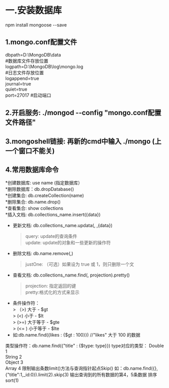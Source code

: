 # 一.安装数据库
npm install mongoose --save
## 1.mongo.conf配置文件
dbpath=D:\MongoDB\data <br>
#数据库文件存放位置<br>
logpath=D:\MongoDB\log\mongo.log<br>
#日志文件存放位置<br>
logappend=true <br>
journal=true <br>
quiet=true  <br>
port=27017 #启动端口<br>
## 2.开启服务: ./mongod --config "mongo.conf配置文件路径"
## 3.mongoshell链接: 再新的cmd中输入 ./mongo (上一个窗口不能关)

## 4.常用数据库命令
  *创建数据库: use name  (指定数据库） <br>
  *删除数据库：db.dropDatabase() <br>
  *创建集合: db.createCollection(name) <br>
  *删除集合: db.name.drop() <br>
  *查看集合: show collections <br>
  *插入文档: db.collections_name.insert({data}) <br>
  * 更新文档: db.collections_name.updata(<query>,<update> ,{data})  <br>
    > query: update的查询条件 <br>
    > update: update的对象和一些更新的操作符 <br>
  * 删除文档: db.name.remove(<query>,<justOne>) <br>
    > justOne: （可选）如果设为 true 或 1，则只删除一个文 <br>
  * 查看文档: db.collections_name.find(<query>, projection).pretty() <br>
    > projection: 指定返回的键 <br>
    > pretty:格式化的方式来显示 <br>
  * 条件操作符： <br>
              > （>) 大于 - $gt <br>
              > (<) 小于 - $lt <br>
              > (>=) 大于等于 - $gte <br>
              > (<= ) 小于等于 - $lte <br>
  * 如:db.name.find({likes : {$gt : 100}}) //"likes" 大于 100 的数据<br>
   
   类型操作符：db.name.find({"title" : {$type: type}}) 
      type对应的类型： Double	 1	 
                      String	2	 
                      Object	3	 
                      Array   4
    限制输出条数limit()方法与查询指针起点Skip()
        如：db.name.find({},{"title":1,_id:0}).limit(2).skip(3) 输出查询到的所有数据的第4，5条数据
    排序sort(1)
